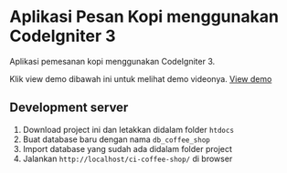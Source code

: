 # Aplikasi Pesan Kopi menggunakan CodeIgniter 3

Aplikasi pemesanan kopi menggunakan CodeIgniter 3.

Klik view demo dibawah ini untuk melihat demo videonya.
[View demo](https://youtu.be/lLFsV0a_rG8)

## Development server

1. Download project ini dan letakkan didalam folder `htdocs`
2. Buat database baru dengan nama `db_coffee_shop`
3. Import database yang sudah ada didalam folder project
4. Jalankan `http://localhost/ci-coffee-shop/` di browser
